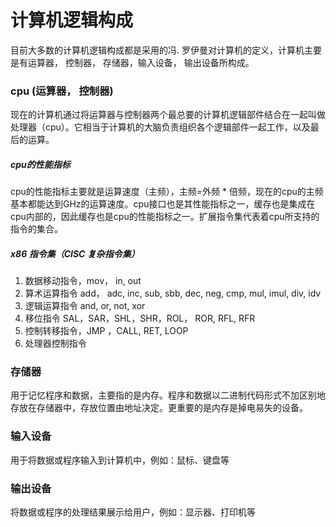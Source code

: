 # 计算机逻辑构成
  目前大多数的计算机逻辑构成都是采用的冯. 罗伊曼对计算机的定义，计算机主要是有运算器， 控制器， 存储器，输入设备， 输出设备所构成。
### cpu (运算器， 控制器)
  现在的计算机通过将运算器与控制器两个最总要的计算机逻辑部件结合在一起叫做处理器（cpu）。它相当于计算机的大脑负责组织各个逻辑部件一起工作，以及最后的运算。
##### cpu的性能指标
  cpu的性能指标主要就是运算速度（主频），主频=外频 * 倍频，现在的cpu的主频基本都能达到GHz的运算速度。cpu接口也是其性能指标之一，缓存也是集成在cpu内部的，因此缓存也是cpu的性能指标之一。扩展指令集代表着cpu所支持的指令的集合。
##### x86 指令集（CISC 复杂指令集）
1. 数据移动指令，mov， in, out 
2. 算术运算指令  add， adc, inc, sub, sbb, dec, neg, cmp, mul, imul, div, idv
3. 逻辑运算指令 and, or, not, xor
4. 移位指令 SAL，SAR，SHL，SHR，ROL， ROR, RFL, RFR
5. 控制转移指令，JMP ，CALL, RET, LOOP 
6. 处理器控制指令
### 存储器
  用于记忆程序和数据，主要指的是内存。程序和数据以二进制代码形式不加区别地存放在存储器中，存放位置由地址决定。更重要的是内存是掉电易失的设备。
### 输入设备
  用于将数据或程序输入到计算机中，例如：鼠标、键盘等
### 输出设备
  将数据或程序的处理结果展示给用户，例如：显示器、打印机等
<!--stackedit_data:
eyJoaXN0b3J5IjpbLTQxNTkwMDM5Nyw2MzgyNDgwMDgsODMzOT
MzODE0LDYyMDQ5MTEyOSwtMTc4NTUxMTg3NCwxOTQ2OTQ3Mjc4
LC0xMjA4NjYyMDAwLC02MDY4NDA2NDcsLTIwOTc1NTIwMDUsLT
IxNDYzMzMyMjBdfQ==
-->